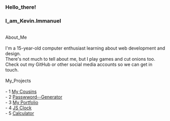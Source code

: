 ### Hello_there!<br>
### I_am_Kevin.Immanuel<br>
<br>
About_Me<br>
<br>
I'm a 15-year-old computer enthusiast learning about web development and design.<br>
There's not much to tell about me, but I play games and cut onions too.<br>
Check out my GitHub or other social media accounts so we can get in touch.<br>
<br>
My_Projects<br>
<br>
- 1 <a href="https://cousins-4-ever.web.app/">My Cousins</a><br>
- 2 <a href="https://password--generator.web.app/">Passwword--Generator</a><br>
- 3 <a href="https://kevin-immanuel.web.app/">My Portfolio</a><br>
- 4 <a href="https://tell-me-what-time-is-it.web.app/">JS Clock</a><br>
- 5 <a href="https://kevinimmauel.github.io/calculator.github.io/">Calculator</a><br>
